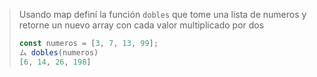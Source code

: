 > Usando map definí la función `dobles` que tome una lista de numeros y retorne un nuevo array con cada valor multiplicado por dos
>
> ```js
> const numeros = [3, 7, 13, 99];
> ム dobles(numeros)
> [6, 14, 26, 198]
> ```
